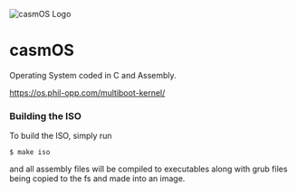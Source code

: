 <img src="casmos-icon.png" alt="casmOS Logo"></img>

# casmOS
Operating System coded in C and Assembly.

https://os.phil-opp.com/multiboot-kernel/

### Building the ISO

To build the ISO, simply run

```
$ make iso
```

and all assembly files will be compiled to executables along with grub files being copied to the fs and made into an image.
